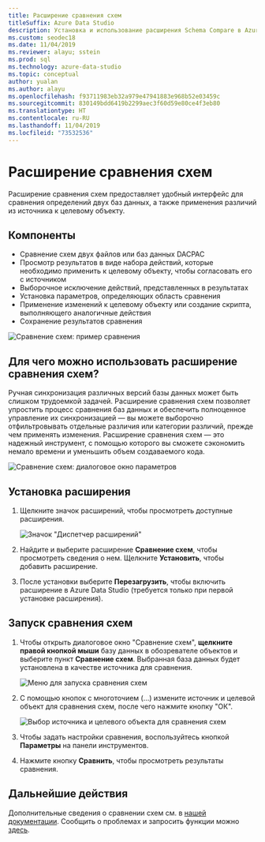 ```yaml
---
title: Расширение сравнения схем
titleSuffix: Azure Data Studio
description: Установка и использование расширения Schema Compare в Azure Data Studio
ms.custom: seodec18
ms.date: 11/04/2019
ms.reviewer: alayu; sstein
ms.prod: sql
ms.technology: azure-data-studio
ms.topic: conceptual
author: yualan
ms.author: alayu
ms.openlocfilehash: f93711983eb32a979e47941883e968b52e03459c
ms.sourcegitcommit: 830149bdd6419b2299aec3f60d59e80ce4f3eb80
ms.translationtype: HT
ms.contentlocale: ru-RU
ms.lasthandoff: 11/04/2019
ms.locfileid: "73532536"
---
```

# <a name="schema-compare-extension"></a>Расширение сравнения схем
Расширение сравнения схем предоставляет удобный интерфейс для сравнения определений двух баз данных, а также применения различий из источника к целевому объекту.


## <a name="features"></a>Компоненты

* Сравнение схем двух файлов или баз данных DACPAC
* Просмотр результатов в виде набора действий, которые необходимо применить к целевому объекту, чтобы согласовать его с источником
* Выборочное исключение действий, представленных в результатах
* Установка параметров, определяющих область сравнения
* Применение изменений к целевому объекту или создание скрипта, выполняющего аналогичные действия
* Сохранение результатов сравнения

![Сравнение схем: пример сравнения](media/extensions/schema-compare-extension/schema-compare.png)


## <a name="why-would-i-use-the-schema-compare-extension"></a>Для чего можно использовать расширение сравнения схем?

Ручная синхронизация различных версий базы данных может быть слишком трудоемкой задачей. Расширение сравнения схем позволяет упростить процесс сравнения баз данных и обеспечить полноценное управление их синхронизацией &mdash; вы можете выборочно отфильтровывать отдельные различия или категории различий, прежде чем применять изменения. Расширение сравнения схем — это надежный инструмент, с помощью которого вы сможете сэкономить немало времени и уменьшить объем создаваемого кода.

![Сравнение схем: диалоговое окно параметров](media/extensions/schema-compare-extension/schema-compare-options.png)


## <a name="install-the-extension"></a>Установка расширения

1. Щелкните значок расширений, чтобы просмотреть доступные расширения.

    ![Значок "Диспетчер расширений"](media/extensions/extension-manager-icon.png)

2. Найдите и выберите расширение **Сравнение схем**, чтобы просмотреть сведения о нем. Щелкните **Установить**, чтобы добавить расширение.

3. После установки выберите **Перезагрузить**, чтобы включить расширение в Azure Data Studio (требуется только при первой установке расширения).


## <a name="launch-a-schema-compare"></a>Запуск сравнения схем

1. Чтобы открыть диалоговое окно "Сравнение схем", **щелкните правой кнопкой мыши** базу данных в обозревателе объектов и выберите пункт **Сравнение схем**. Выбранная база данных будет установлена в качестве источника для сравнения.

    ![Меню для запуска сравнения схем](media/extensions/schema-compare-extension/schema-compare-launch.png)


2. С помощью кнопок с многоточием (...) измените источник и целевой объект для сравнения схем, после чего нажмите кнопку "ОК".

    ![Выбор источника и целевого объекта для сравнения схем](media/extensions/schema-compare-extension/schema-compare-select-source-target.png)

3. Чтобы задать настройки сравнения, воспользуйтесь кнопкой **Параметры** на панели инструментов.

4. Нажмите кнопку **Сравнить**, чтобы просмотреть результаты сравнения.


## <a name="next-steps"></a>Дальнейшие действия

Дополнительные сведения о сравнении схем см. в [нашей документации](https://docs.microsoft.com/sql/ssdt/how-to-use-schema-compare-to-compare-different-database-definitions).
Сообщить о проблемах и запросить функции можно [здесь](https://github.com/microsoft/azuredatastudio/issues).